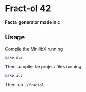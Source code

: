 # Fract-ol 42

#### Factal generator made in c

## Usage

Compile the MinilibX running

```sh
make mlx
```

Then compile the project files running

```sh
make all
```

Then run `./fractol`

<!-- You can also generate a specific fractal among the following, the Julia set, the Mandelbrot set, the Burningship set or the Apollonian gasket fractal. -->
